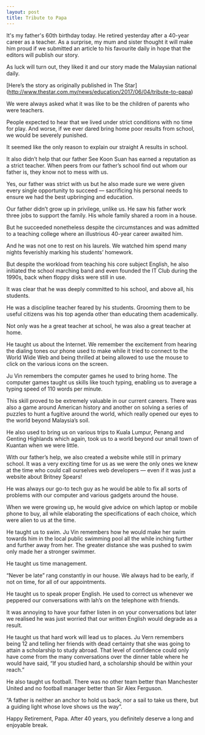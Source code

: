 ```yaml
---
layout: post
title: Tribute to Papa
---
```

It's my father's 60th birthday today. He retired yesterday after a 40-year career as a teacher. As a surprise, my mum and sister thought it will make him proud if we submitted an article to his favourite daily in hope that the editors will publish our story. 

As luck will turn out, they liked it and our story made the Malaysian national daily.

[Here’s the story as originally published in The Star] (http://www.thestar.com.my/news/education/2017/06/04/tribute-to-papa)

We were always asked what it was like to be the children of parents who were teachers.

People expected to hear that we lived under strict conditions with no time for play. And worse, if we ever dared bring home poor results from school, we would be severely punished.

It seemed like the only reason to explain our straight A results in school.

It also didn’t help that our father See Koon Suan has earned a reputation as a strict teacher. When peers from our father’s school find out whom our father is, they know not to mess with us.

Yes, our father was strict with us but he also made sure we were given every single opportunity to succeed — sacrificing his personal needs to ensure we had the best upbringing and education.

Our father didn’t grow up in privilege, unlike us. He saw his father work three jobs to support the family. His whole family shared a room in a house.

But he succeeded nonetheless despite the circumstances and was admitted to a teaching college where an illustrious 40-year career awaited him.

And he was not one to rest on his laurels. We watched him spend many nights feverishly marking his students’ homework.

But despite the workload from teaching his core subject English, he also initiated the school marching band and even founded the IT Club during the 1990s, back when floppy disks were still in use.

It was clear that he was deeply committed to his school, and above all, his students.

He was a discipline teacher feared by his students. Grooming them to be useful citizens was his top agenda other than educating them academically.

Not only was he a great teacher at school, he was also a great teacher at home.

He taught us about the Internet. We remember the excitement from hearing the dialing tones our phone used to make while it tried to connect to the World Wide Web and being thrilled at being allowed to use the mouse to click on the various icons on the screen.

Ju Vin remembers the computer games he used to bring home. The computer games taught us skills like touch typing, enabling us to average a typing speed of 110 words per minute.

This skill proved to be extremely valuable in our current careers. There was also a game around American history and another on solving a series of puzzles to hunt a fugitive around the world, which really opened our eyes to the world beyond Malaysia’s soil.

He also used to bring us on various trips to Kuala Lumpur, Penang and Genting Highlands which again, took us to a world beyond our small town of Kuantan when we were little.

With our father’s help, we also created a website while still in primary school. It was a very exciting time for us as we were the only ones we knew at the time who could call ourselves web developers — even if it was just a website about Britney Spears!

He was always our go-to tech guy as he would be able to fix all sorts of problems with our computer and various gadgets around the house.

When we were growing up, he would give advice on which laptop or mobile phone to buy, all while elaborating the specifications of each choice, which were alien to us at the time.

He taught us to swim. Ju Vin remembers how he would make her swim towards him in the local public swimming pool all the while inching further and further away from her. The greater distance she was pushed to swim only made her a stronger swimmer.

He taught us time management.

“Never be late” rang constantly in our house. We always had to be early, if not on time, for all of our appointments.

He taught us to speak proper English. He used to correct us whenever we peppered our conversations with lah’s on the telephone with friends.

It was annoying to have your father listen in on your conversations but later we realised he was just worried that our written English would degrade as a result.

He taught us that hard work will lead us to places. Ju Vern remembers being 12 and telling her friends with dead certainty that she was going to attain a scholarship to study abroad. That level of confidence could only have come from the many conversations over the dinner table where he would have said, “If you studied hard, a scholarship should be within your reach.”

He also taught us football. There was no other team better than Manchester United and no football manager better than Sir Alex Ferguson.

“A father is neither an anchor to hold us back, nor a sail to take us there, but a guiding light whose love shows us the way”.

Happy Retirement, Papa. After 40 years, you definitely deserve a long and enjoyable break.





